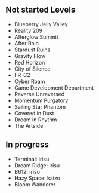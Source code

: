 ## Not started Levels
- Blueberry Jelly Valley
- Reality 209
- Afterglow Summit
- After Rain
- Stardust Ruins
- Gravity Flow
- Red Horizon
- City of Silence
- FR-C2
- Cyber Roam
- Game Development Department
- Reverse Unreversed
- Momentum Purgatory
- Sailing Star Phantom
- Covered in Dust
- Dream in Rhythm
- The Artside
## In progress
- Terminal: irisu
- Dream Ridge: irisu 
- B612: irisu
- Hazy Space: kaizo
- Bloom Wanderer

